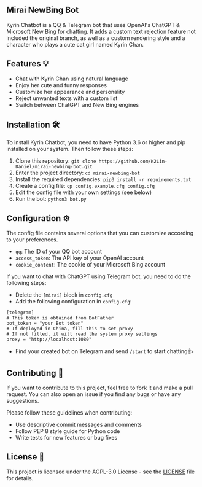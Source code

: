 ## Mirai NewBing Bot

Kyrin Chatbot is a QQ & Telegram bot that uses OpenAI's ChatGPT & Microsoft New Bing for chatting. It adds a custom text rejection feature not included the original branch, as well as a custom rendering style and a character who plays a cute cat girl named Kyrin Chan.

## Features 💡

- Chat with Kyrin Chan using natural language
- Enjoy her cute and funny responses
- Customize her appearance and personality
- Reject unwanted texts with a custom list
- Switch between ChatGPT and New Bing engines

## Installation 🛠️

To install Kyrin Chatbot, you need to have Python 3.6 or higher and pip installed on your system. Then follow these steps:

1. Clone this repository: `git clone https://github.com/K2Lin-Daniel/mirai-newbing-bot.git`
2. Enter the project directory: `cd mirai-newbing-bot`
3. Install the required dependencies: `pip3 install -r requirements.txt`
4. Create a config file: `cp config.example.cfg config.cfg`
5. Edit the config file with your own settings (see below)
6. Run the bot: `python3 bot.py`

## Configuration ⚙️

The config file contains several options that you can customize according to your preferences.

- `qq`: The ID of your QQ bot account
- `access_token`: The API key of your OpenAI account
- `cookie_content`: The cookie of your Microsoft Bing account

If you want to chat with ChatGPT using Telegram bot, you need to do the following steps:

- Delete the `[mirai]` block in `config.cfg`
- Add the following configuration in `config.cfg`:

```properties
[telegram]
# This token is obtained from BotFather
bot_token = "your Bot token"
# If deployed in China, fill this to set proxy
# If not filled, it will read the system proxy settings
proxy = "http://localhost:1080"
```

- Find your created bot on Telegram and send `/start` to start chatting👍


## Contributing 🙌

If you want to contribute to this project, feel free to fork it and make a pull request. You can also open an issue if you find any bugs or have any suggestions.

Please follow these guidelines when contributing:

- Use descriptive commit messages and comments
- Follow PEP 8 style guide for Python code
- Write tests for new features or bug fixes

## License 📄

This project is licensed under the AGPL-3.0 License - see the [LICENSE](LICENSE) file for details.
